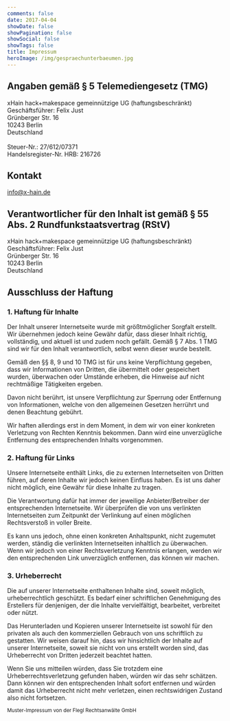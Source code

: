 ```yaml
---
comments: false
date: 2017-04-04
showDate: false
showPagination: false
showSocial: false
showTags: false
title: Impressum
heroImage: /img/gespraechunterbaeumen.jpg
---
```


## Angaben gemäß § 5 Telemediengesetz (TMG)
xHain hack+makespace gemeinnützige UG (haftungsbeschränkt)</br>
Geschäftsführer: Felix Just</br>
Grünberger Str. 16</br>
10243 Berlin</br>
Deutschland</br>
</br>
Steuer-Nr.: 27/612/07371</br> 
Handelsregister-Nr. HRB: 216726</br>

## Kontakt
[info@x-hain.de](mailto:info@x-hain.de)

## Verantwortlicher für den Inhalt ist gemäß § 55 Abs. 2 Rundfunkstaatsvertrag (RStV)
xHain hack+makespace gemeinnützige UG (haftungsbeschränkt)</br>
Geschäftsführer: Felix Just</br>
Grünberger Str. 16</br>
10243 Berlin</br>
Deutschland

## Ausschluss der Haftung

### 1. Haftung für Inhalte
Der Inhalt unserer Internetseite wurde mit größtmöglicher Sorgfalt erstellt. Wir übernehmen jedoch keine Gewähr dafür, dass dieser Inhalt richtig, vollständig, und aktuell ist und zudem noch gefällt. Gemäß § 7 Abs. 1 TMG sind wir für den Inhalt verantwortlich, selbst wenn dieser wurde bestellt.

Gemäß den §§ 8, 9 und 10 TMG ist für uns keine Verpflichtung gegeben, dass wir Informationen von Dritten, die übermittelt oder gespeichert wurden, überwachen oder Umstände erheben, die Hinweise auf nicht rechtmäßige Tätigkeiten ergeben.

Davon nicht berührt, ist unsere Verpflichtung zur Sperrung oder Entfernung von Informationen, welche von den allgemeinen Gesetzen herrührt und denen Beachtung gebührt.

Wir haften allerdings erst in dem Moment, in dem wir von einer konkreten Verletzung von Rechten Kenntnis bekommen. Dann wird eine unverzügliche Entfernung des entsprechenden Inhalts vorgenommen.

### 2. Haftung für Links
Unsere Internetseite enthält Links, die zu externen Internetseiten von Dritten führen, auf deren Inhalte wir jedoch keinen Einfluss haben. Es ist uns daher nicht möglich, eine Gewähr für diese Inhalte zu tragen.

Die Verantwortung dafür hat immer der jeweilige Anbieter/Betreiber der entsprechenden Internetseite. Wir überprüfen die von uns verlinkten Internetseiten zum Zeitpunkt der Verlinkung auf einen möglichen Rechtsverstoß in voller Breite.

Es kann uns jedoch, ohne einen konkreten Anhaltspunkt, nicht zugemutet werden, ständig die verlinkten Internetseiten inhaltlich zu überwachen. Wenn wir jedoch von einer Rechtsverletzung Kenntnis erlangen, werden wir den entsprechenden Link unverzüglich entfernen, das können wir machen.

### 3. Urheberrecht
Die auf unserer Internetseite enthaltenen Inhalte sind, soweit möglich, urheberrechtlich geschützt. Es bedarf einer schriftlichen Genehmigung des Erstellers für denjenigen, der die Inhalte vervielfältigt, bearbeitet, verbreitet oder nützt.

Das Herunterladen und Kopieren unserer Internetseite ist sowohl für den privaten als auch den kommerziellen Gebrauch von uns schriftlich zu gestatten. Wir weisen darauf hin, dass wir hinsichtlich der Inhalte auf unserer Internetseite, soweit sie nicht von uns erstellt worden sind, das Urheberrecht von Dritten jederzeit beachtet hatten.

Wenn Sie uns mitteilen würden, dass Sie trotzdem eine Urheberrechtsverletzung gefunden haben, würden wir das sehr schätzen. Dann können wir den entsprechenden Inhalt sofort entfernen und würden damit das Urheberrecht nicht mehr verletzen, einen rechtswidrigen Zustand also nicht fortsetzen.

<sub>Muster-Impressum von der Flegl Rechtsanwälte GmbH</sub>

